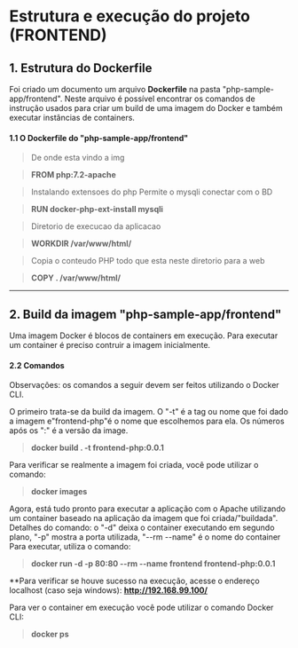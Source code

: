 # Estrutura e execução do projeto (FRONTEND)

## 1. Estrutura do Dockerfile

Foi criado um documento um arquivo **Dockerfile** na pasta "php-sample-app/frontend". Neste arquivo é possível encontrar os comandos de instrução usados para criar um build de uma imagem do Docker e também executar instâncias de containers.

#### 1.1 O Dockerfile do "php-sample-app/frontend"

> De onde esta vindo a img

> **FROM php:7.2-apache**

> Instalando extensoes do php
> Permite o mysqli conectar com o BD

> **RUN docker-php-ext-install mysqli**

> Diretorio de execucao da aplicacao

> **WORKDIR /var/www/html/**

> Copia o conteudo PHP todo que esta neste diretorio para a web

> **COPY . /var/www/html/**

---

## 2. Build da imagem "php-sample-app/frontend"

Uma imagem Docker é blocos de containers em execução.
Para executar um container é preciso contruir a imagem inicialmente.

#### 2.2 Comandos

Observações: os comandos a seguir devem ser feitos utilizando o Docker CLI.

O primeiro trata-se da build da imagem. O "-t" é a tag ou nome que foi dado a imagem e"frontend-php"é o nome que escolhemos para ela. Os números após os ":" é a versão da image.

> **docker build . -t frontend-php:0.0.1**

Para verificar se realmente a imagem foi criada, você pode utilizar o comando:

> **docker images**

Agora, está tudo pronto para executar a aplicação com o Apache utilizando um container baseado na aplicação da imagem que foi criada/"buildada". Detalhes do comando: o "-d" deixa o container executando em segundo plano, "-p" mostra a porta utilizada, "--rm --name" é o nome do container
Para executar, utiliza o comando:

> **docker run -d -p 80:80 --rm --name frontend frontend-php:0.0.1**

**Para verificar se houve sucesso na execução, acesse o endereço localhost (caso seja windows): **http://192.168.99.100/**

Para ver o container em execução você pode utilizar o comando Docker CLI:

> **docker ps**

